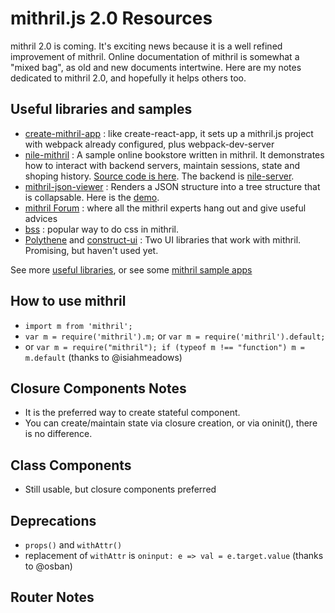 # mithril.js 2.0 Resources

mithril 2.0 is coming. It's exciting news because it is a well refined improvement of mithril. Online documentation of mithril is somewhat a "mixed bag", as old and new documents intertwine. Here are my notes dedicated to mithril 2.0, and hopefully it helps others too.


## Useful libraries and samples
* [create-mithril-app](https://www.npmjs.com/package/create-mithril-app) : like create-react-app, it sets up a mithril.js project with webpack already configured, plus webpack-dev-server
* [nile-mithril](https://nile-mithril.idgen.com) : A sample online bookstore written in mithril. It demonstrates how to interact with backend servers, maintain sessions, state and shoping history. [Source code is here](https://github.com/highmountaintea/nile-mithril). The backend is [nile-server](https://www.npmjs.com/package/nile-server). 
* [mithril-json-viewer](https://www.npmjs.com/package/mithril-json-viewer) : Renders a JSON structure into a tree structure that is collapsable. Here is the [demo](https://hungry-raman-deb8e1.netlify.com/).
* [mithril Forum](https://gitter.im/mithriljs/mithril.js) : where all the mithril experts hang out and give useful advices
* [bss](https://www.npmjs.com/package/bss) : popular way to do css in mithril.
* [Polythene](https://arthurclemens.github.io/polythene-demos/mithril/#/) and [construct-ui](https://vrimar.github.io/construct-ui/#/introduction/getting-started) : Two UI libraries that work with mithril. Promising, but haven't used yet.

See more [useful libraries](useful-libraries.md), or see some [mithril sample apps](sample-apps.md)

## How to use mithril
* `import m from 'mithril';`
* `var m = require('mithril').m;` or `var m = require('mithril').default;`
* or `var m = require("mithril"); if (typeof m !== "function") m = m.default` (thanks to @isiahmeadows)

## Closure Components Notes
* It is the preferred way to create stateful component.
* You can create/maintain state via closure creation, or via oninit(), there is no difference.

## Class Components
* Still usable, but closure components preferred

## Deprecations
* `props()` and `withAttr()`
* replacement of `withAttr` is `oninput: e => val = e.target.value` (thanks to @osban)

## Router Notes
